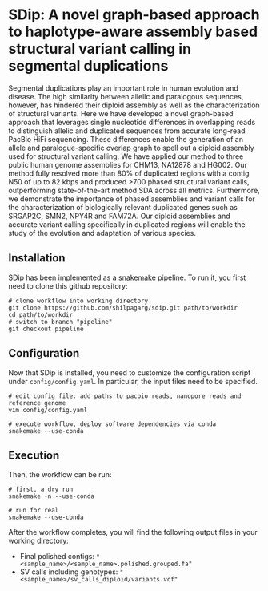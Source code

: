 # SDip: A novel graph-based approach to haplotype-aware assembly based structural variant calling in segmental duplications 

Segmental duplications play an important role in human evolution and disease. The high similarity between allelic and paralogous sequences, however, has hindered their diploid assembly as well as the characterization of structural variants. Here we have developed a novel graph-based approach that leverages single nucleotide differences in overlapping reads to distinguish allelic and duplicated sequences from accurate long-read PacBio HiFi sequencing. These differences enable the generation of an allele and paralogue-specific overlap graph to spell out a diploid assembly used for structural variant calling. We have applied our method to three public human genome assemblies for CHM13, NA12878 and HG002. Our method fully resolved more than 80% of duplicated regions with a contig N50 of up to 82 kbps and produced >700 phased structural variant calls, outperforming state-of-the-art method SDA across all metrics. Furthermore, we demonstrate the importance of phased assemblies and variant calls for the characterization of biologically relevant duplicated genes such as SRGAP2C, SMN2, NPY4R and FAM72A. Our diploid assemblies and accurate variant calling specifically in duplicated regions will enable the study of the evolution and adaptation of various species.


## Installation

SDip has been implemented as a [snakemake](https://snakemake.readthedocs.io) pipeline.  To run it, you first need to clone this github repository:

```
# clone workflow into working directory
git clone https://github.com/shilpagarg/sdip.git path/to/workdir
cd path/to/workdir
# switch to branch "pipeline"
git checkout pipeline
```

## Configuration

Now that SDip is installed, you need to customize the configuration script under `config/config.yaml`. In particular, the input files need to be specified.

```
# edit config file: add paths to pacbio reads, nanopore reads and reference genome 
vim config/config.yaml

# execute workflow, deploy software dependencies via conda
snakemake --use-conda
```

## Execution

Then, the workflow can be run:

```
# first, a dry run
snakemake -n --use-conda

# run for real
snakemake --use-conda
```

After the workflow completes, you will find the following output files in your working directory:

- Final polished contigs: `"<sample_name>/<sample_name>.polished.grouped.fa"`
- SV calls including genotypes:
`"<sample_name>/sv_calls_diploid/variants.vcf"`
